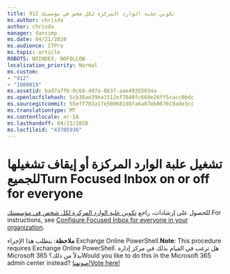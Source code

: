 ```yaml
---
title: 912 تكوين علبة الوارد المركزة لكل شخص في مؤسستك
ms.author: chrisda
author: chrisda
manager: dansimp
ms.date: 04/21/2020
ms.audience: ITPro
ms.topic: article
ROBOTS: NOINDEX, NOFOLLOW
localization_priority: Normal
ms.custom:
- "912"
- "1800019"
ms.assetid: bad7a7f6-0c68-497a-8637-aae49355034a
ms.openlocfilehash: 5cb38ae39ba1512ef7048fc669e26ff5cacc0bdc
ms.sourcegitcommit: 55eff703a17e500681d8fa6a87eb067019ade3cc
ms.translationtype: MT
ms.contentlocale: ar-SA
ms.lasthandoff: 04/22/2020
ms.locfileid: "43705936"
---
```

# <a name="turn-focused-inbox-on-or-off-for-everyone"></a><span data-ttu-id="3ae8b-102">تشغيل علبة الوارد المركزة أو إيقاف تشغيلها للجميع</span><span class="sxs-lookup"><span data-stu-id="3ae8b-102">Turn Focused Inbox on or off for everyone</span></span>

<span data-ttu-id="3ae8b-103">للحصول على إرشادات، راجع [تكوين علبة الوارد المركزة لكل شخص في مؤسستك](https://docs.microsoft.com/office365/admin/setup/configure-focused-inbox).</span><span class="sxs-lookup"><span data-stu-id="3ae8b-103">For instructions, see [Configure Focused Inbox for everyone in your organization](https://docs.microsoft.com/office365/admin/setup/configure-focused-inbox).</span></span>

<span data-ttu-id="3ae8b-104">**ملاحظة**: يتطلب هذا الإجراء Exchange Online PowerShell.</span><span class="sxs-lookup"><span data-stu-id="3ae8b-104">**Note**: This procedure requires Exchange Online PowerShell.</span></span> <span data-ttu-id="3ae8b-105">هل ترغب في القيام بذلك في مركز إدارة Microsoft 365 بدلاً من ذلك؟</span><span class="sxs-lookup"><span data-stu-id="3ae8b-105">Would you like to do this in the Microsoft 365 admin center instead?</span></span> [<span data-ttu-id="3ae8b-106">صوتهنا!</span><span class="sxs-lookup"><span data-stu-id="3ae8b-106">Vote here!</span></span>](https://go.microsoft.com/fwlink/p/?linkid=862489)
